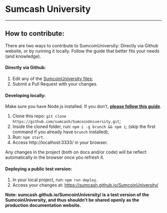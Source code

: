 # Sumcash University

----

## How to contribute:

There are two ways to contribute to SumcoinUniversity: Directly via Github website, or by running it locally. Follow the guide that better fits your needs (and knowledge).

#### Directly via Github:

1. Edit any of the [SumcoinUniversity files](https://github.com/sumcoinlabs/SumcoinUniversity/tree/main);
2. Submit a Pull Request with your changes.

#### Developing locally:

Make sure you have Node.js installed. If you don't, [**please follow this guide**](https://gist.github.com/kazzkiq/fe702215173e795d49d0c1ffbea363b5).

1. Clone this repo: `git clone https://github.com/sumcash/SumcoinUniversity.git`;
2. Inside the cloned folder, run: `npm i -g brunch && npm i`; (skip the first command if you already have `brunch` installed);
3. Run: `npm start`.
4. Access http://localhost:3333/ in your browser.

Any changes in the project (both on docs and/or code) will be reflect automatically in the browser once you refresh it.

#### Deploying a public test version:

1. In your local project, run: `npm run deploy`.
2. Access your changes at: https://sumcash.github.io/SumcoinUniversity/

**Note: sumcash.github.io/SumcoinUniversity/ is a test version of the SumcoinUniversity, and thus shouldn't be shared openly as the production documentation website.**

####

